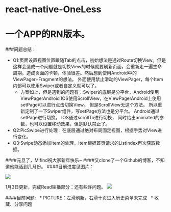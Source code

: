# react-native-OneLess
# 一个APP的RN版本。
###问题总结：
* Q1:页面设置视图位置跟随Tab的点击，初始想法是通过Route切换View。但是这样会造成一个问题就是切换View的时候就要刷新页面，会重新走一遍生命周期。造成页面的卡顿，体验很差。然后想到使用Android中的ViewPager+Fragment的想法。
外面使用禁止滑动的ViewPager，每个Item内部可以使用Swiper或者自定义就可以了。
   * 方案如上，但是遇到的问题有：Swiper的底层是分平台，Android使用ViewPagerAndroid
         IOS使用ScrollView，在ViewPagerAndroid上使用setPage可以进行点击切换View。
         但是ScrollView无这个方法。
         所以重新定制了一下Swiper组件，写setPage方法也是分平台。
         Android通过setPage进行切换，
         IOS通过scrollTo进行切换，
         同时给出animated的参数，也可以设置移动效果，但是默认禁止了。
* Q2:PicSwipe进行处理：在底层通过绝对布局固定视图，根据手势对View进行变化。
* Q3:Swipe动态添加Item的处理，Item根据首页请求的ListIndex再次获取数据。  
 
 
####元旦了，Mifind祝大家新年快乐~
####又clone了一个Github的博客，不知道他能活到几月份。
####目前进度见图片：

![](https://github.com/MIFind/react-native-OneLess/blob/master/image/One2.gif)  

1月3日更新，完成Read轮播部分：还有些许问题。
![](https://github.com/MIFind/react-native-OneLess/blob/master/image/One3.gif)  

####目前问题:
   * PICTURE：左滑刷新，右滑十页进入历史菜单未完成
   * 收藏、分享问题